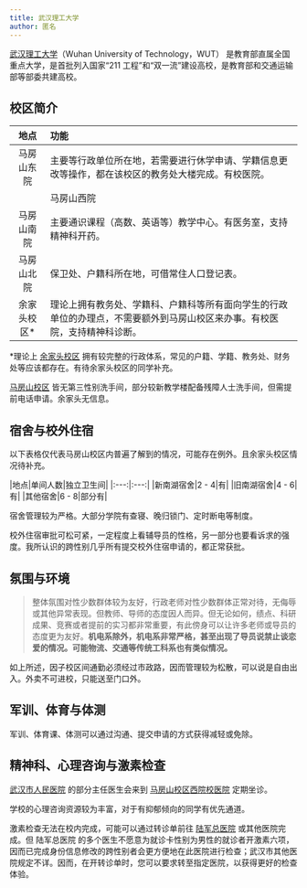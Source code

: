 ```yaml
---
title: 武汉理工大学
author: 匿名
---
```


[武汉理工大学](https://www.whut.edu.cn)（Wuhan University of Technology，WUT） 是教育部直属全国重点大学，是首批列入国家“211 工程”和“双一流”建设高校，是教育部和交通运输部等部委共建高校。

## 校区简介

|地点|功能|
|:---:|:---|
|马房山东院|主要等行政单位所在地，若需要进行休学申请、学籍信息更改等操作，都在该校区的教务处大楼完成。有校医院。|
||马房山西院|部分行政单位所在地，学生一般不需要在此办理手续。有校医院，支持精神科诊断。|
|马房山南院|主要通识课程（高数、英语等）教学中心。有医务室，支持精神科开药。|
|马房山北院|保卫处、户籍科所在地，可借常住人口登记表。|
|余家头校区*|理论上拥有教务处、学籍科、户籍科等所有面向学生的行政单位的办理点，不需要额外到马房山校区来办事。有校医院，支持精神科诊断。|

*理论上 [余家头校区](https://amap.com/place/B001B0IZKK) 拥有较完整的行政体系，常见的户籍、学籍、教务处、财务处等应该都存在。有待余家头校区的同学补充。

[马房山校区](https://amap.com/place/B0FFHIA0DS) 皆无第三性别洗手间，部分较新教学楼配备残障人士洗手间，但需提前电话申请。余家头无信息。

## 宿舍与校外住宿

以下表格仅代表马房山校区内普遍了解到的情况，可能存在例外。且余家头校区情况待补充。

|地点|单间人数|独立卫生间|
|:---:|:---:|
|新南湖宿舍|2 - 4|有|
|旧南湖宿舍|4 - 6|有|
|其他宿舍|6 - 8|部分有|

宿舍管理较为严格。大部分学院有查寝、晚归锁门、定时断电等制度。

校外住宿审批可松可紧，一定程度上看辅导员的性格，另一部分也要看诉求的强度。我所认识的跨性别几乎所有提交校外住宿申请的，都正常获批。

## 氛围与环境

>整体氛围对性少数群体较为友好，行政老师对性少数群体正常对待，无侮辱或其他异常表现。但教师、导师的态度因人而异。但无论如何，绩点、科研成果、竞赛或者提前的实习都非常重要，有此傍身可以让许多老师或导员的态度更为友好。**机电系除外，机电系非常严格，甚至出现了导员说禁止谈恋爱的情况。可能物流、交通等传统工科系也有类似情况。**

如上所述，因子校区间通勤必须经过市政路，因而管理较为松散，可以说是自由出入。外卖不可进校，只能送至门口外。

## 军训、体育与体测

军训、体育课、体测可以通过沟通、提交申请的方式获得减轻或免除。

## 精神科、心理咨询与激素检查

[武汉市人民医院](https://amap.com/place/B001B06652) 的部分主任医生会来到 [马房山校区西院校医院](https://amap.com/place/B0FFF35IKO) 定期坐诊。

学校的心理咨询资源较为丰富，对于有抑郁倾向的同学有优先通道。

激素检查无法在校内完成，可能可以通过转诊单前往 [陆军总医院](https://amap.com/place/B0FFJS7ZOP) 或其他医院完成。但 陆军总医院 的多个医生不愿意为就诊卡性别为男性的就诊者开激素六项，因而已完成身份信息修改的跨性别者会更方便地在此医院进行检查；武汉市其他医院规定不详。因而，在开转诊单时，您可以要求转至指定医院，以获得更好的检查体验。
